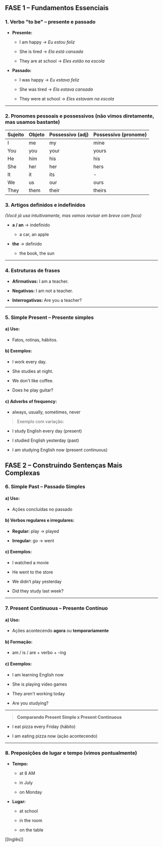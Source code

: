 ## **FASE 1 – Fundamentos Essenciais**

### 1. Verbo **"to be"** – presente e passado

- **Presente:**
    
    - I am happy → _Eu estou feliz_
        
    - She is tired → _Ela está cansada_
        
    - They are at school → _Eles estão na escola_
        
- **Passado:**
    
    - I was happy → _Eu estava feliz_
        
    - She was tired → _Ela estava cansada_
        
    - They were at school → _Eles estavam na escola_
        

---

### 2. Pronomes pessoais e possessivos (não vimos diretamente, mas usamos bastante)

| Sujeito | Objeto | Possessivo (adj) | Possessivo (pronome) |
| ------- | ------ | ---------------- | -------------------- |
| I       | me     | my               | mine                 |
| You     | you    | your             | yours                |
| He      | him    | his              | his                  |
| She     | her    | her              | hers                 |
| It      | it     | its              | -                    |
| We      | us     | our              | ours                 |
| They    | them   | their            | theirs               |

### 3. **Artigos** definidos e indefinidos

_(Você já usa intuitivamente, mas vamos revisar em breve com foco)_

- **a / an** → indefinido
    
    - a car, an apple
        
- **the** → definido
    
    - the book, the sun
        

---

### 4. Estruturas de frases

- **Afirmativas:** I am a teacher.
    
- **Negativas:** I am not a teacher.
    
- **Interrogativas:** Are you a teacher?
    

---

### 5. **Simple Present** – Presente simples

#### a) Uso:

- Fatos, rotinas, hábitos.
    

#### b) Exemplos:

- I work every day.
    
- She studies at night.
    
- We don't like coffee.
    
- Does he play guitar?
    

#### c) Adverbs of frequency:

- always, usually, sometimes, never
    
> Exemplo com variação:

- I study English every day (present)
    
- I studied English yesterday (past)
    
- I am studying English now (present continuous)

## **FASE 2 – Construindo Sentenças Mais Complexas**

### 6. **Simple Past** – Passado Simples

#### a) Uso:

- Ações concluídas no passado
    

#### b) Verbos regulares e irregulares:

- **Regular:** play → played
    
- **Irregular:** go → went
    

#### c) Exemplos:

- I watched a movie
    
- He went to the store
    
- We didn’t play yesterday
    
- Did they study last week?
    

---

### 7. **Present Continuous** – Presente Contínuo

#### a) Uso:

- Ações acontecendo **agora** ou **temporariamente**
    

#### b) Formação:

- am / is / are + verbo + -ing
    

#### c) Exemplos:

- I am learning English now
    
- She is playing video games
    
- They aren't working today
    
- Are you studying?
    

---

> **Comparando Present Simple x Present Continuous**

- I eat pizza every Friday (hábito)
    
- I am eating pizza now (ação acontecendo)
    

---

### 8. Preposições de lugar e tempo (vimos pontualmente)

- **Tempo:**
    
    - at 8 AM
        
    - in July
        
    - on Monday
        
- **Lugar:**
    
    - at school
        
    - in the room
        
    - on the table

[[Inglês]]